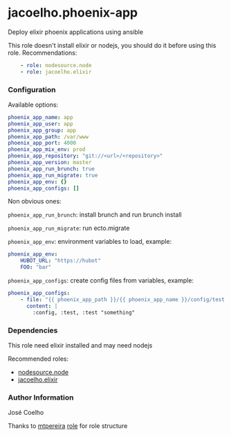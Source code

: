 # jacoelho.phoenix-app

Deploy elixir phoenix applications using ansible

This role doesn't install elixir or nodejs, you should do it before using this role. Recommendations:
```yaml
    - role: nodesource.node
    - role: jacoelho.elixir
```

### Configuration

Available options:

```yaml
phoenix_app_name: app
phoenix_app_user: app
phoenix_app_group: app
phoenix_app_path: /var/www
phoenix_app_port: 4000
phoenix_app_mix_env: prod
phoenix_app_repository: "git://<url>/<repository>"
phoenix_app_version: master
phoenix_app_run_brunch: true
phoenix_app_run_migrate: true
phoenix_app_env: {}
phoenix_app_configs: []
```

Non obvious ones:

```phoenix_app_run_brunch```: install brunch and run brunch install

```phoenix_app_run_migrate```: run ecto.migrate

```phoenix_app_env```: environment variables to load, example:

```yaml
phoenix_app_env:
    HUBOT_URL: "https://hubot"
    FOO: "bar"
```

```phoenix_app_configs```: create config files from variables, example:

```yaml
phoenix_app_configs:
    - file: "{{ phoenix_app_path }}/{{ phoenix_app_name }}/config/test.exs"
      content: |
        :config, :test, :test "something"
```

### Dependencies

This role need elixir installed and may need nodejs

Recommended roles:
* [nodesource.node](https://galaxy.ansible.com/list#/roles/1488)
* [jacoelho.elixir](https://galaxy.ansible.com/list#/roles/4145)

### Author Information

José Coelho

Thanks to [mtpereira](https://mtpereira.com) [role](https://github.com/mtpereira/ansible-nodejs-app/) for role structure
